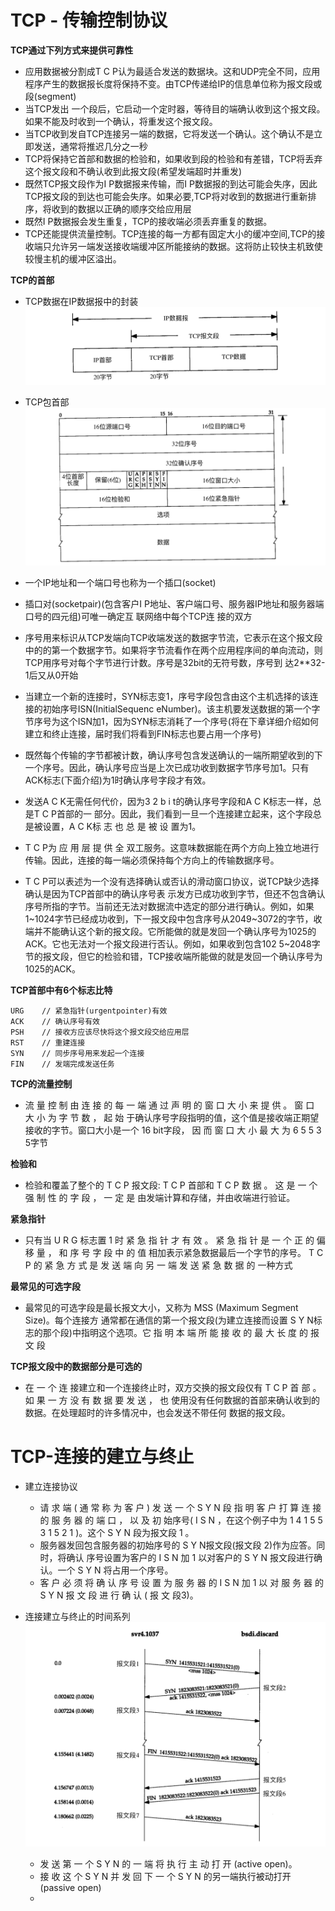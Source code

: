 # TCP - 传输控制协议

**TCP通过下列方式来提供可靠性**

* 应用数据被分割成T C P认为最适合发送的数据块。这和UDP完全不同，应用程序产生的数据报长度将保持不变。由TCP传递给IP的信息单位称为报文段或段\(segment\)
* 当TCP发出 一个段后，它启动一个定时器，等待目的端确认收到这个报文段。如果不能及时收到一个确认，将重发这个报文段。
* 当TCP收到发自TCP连接另一端的数据，它将发送一个确认。这个确认不是立即发送，通常将推迟几分之一秒
* TCP将保持它首部和数据的检验和，如果收到段的检验和有差错，TCP将丢弃这个报文段和不确认收到此报文段\(希望发端超时并重发\)
* 既然TCP报文段作为I P数据报来传输，而I P数据报的到达可能会失序，因此TCP报文段的到达也可能会失序。如果必要,TCP将对收到的数据进行重新排序，将收到的数据以正确的顺序交给应用层
* 既然I P数据报会发生重复，TCP的接收端必须丢弃重复的数据。
* TCP还能提供流量控制。TCP连接的每一方都有固定大小的缓冲空间,TCP的接收端只允许另一端发送接收端缓冲区所能接纳的数据。这将防止较快主机致使较慢主机的缓冲区溢出。  

**TCP的首部**

* TCP数据在IP数据报中的封装  
  ![](/tcp_ip/images/tcp01.jpeg)

* TCP包首部![](/tcp_ip/images/tcp02.png)

* 一个IP地址和一个端口号也称为一个插口\(socket\)

* 插口对\(socketpair\)\(包含客户I P地址、客户端口号、服务器IP地址和服务器端口号的四元组\)可唯一确定互 联网络中每个TCP连 接的双方

* 序号用来标识从TCP发端向TCP收端发送的数据字节流，它表示在这个报文段中的的第一个数据字节。如果将字节流看作在两个应用程序间的单向流动，则TCP用序号对每个字节进行计数。序号是32bit的无符号数，序号到 达2\*\*32-1后又从0开始

* 当建立一个新的连接时，SYN标志变1，序号字段包含由这个主机选择的该连接的初始序号ISN\(InitialSequenc eNumber\)。该主机要发送数据的第一个字节序号为这个ISN加1，因为SYN标志消耗了一个序号\(将在下章详细介绍如何建立和终止连接，届时我们将看到FIN标志也要占用一个序号\)

* 既然每个传输的字节都被计数，确认序号包含发送确认的一端所期望收到的下一个序号。因此，确认序号应当是上次已成功收到数据字节序号加1。只有ACK标志\(下面介绍\)为1时确认序号字段才有效。

* 发送A C K无需任何代价，因为3 2 b i t的确认序号字段和A C K标志一样，总是T C P首部的一 部分。因此，我们看到一旦一个连接建立起来，这个字段总是被设置，A C K标 志 也 总 是 被 设 置为1。

* T C P为 应 用 层 提 供 全 双工服务。这意味数据能在两个方向上独立地进行传输。因此，连接的每一端必须保持每个方向上的传输数据序号。

* T C P可以表述为一个没有选择确认或否认的滑动窗口协议，说TCP缺少选择确认是因为TCP首部中的确认序号表 示发方已成功收到字节，但还不包含确认序号所指的字节。当前还无法对数据流中选定的部分进行确认。例如，如果1~1024字节已经成功收到，下一报文段中包含序号从2049~3072的字节，收端并不能确认这个新的报文段。它所能做的就是发回一个确认序号为1025的ACK。它也无法对一个报文段进行否认。例如，如果收到包含102 5~2048字节的报文段，但它的检验和错，TCP接收端所能做的就是发回一个确认序号为1025的ACK。

**TCP首部中有6个标志比特**

```
URG    // 紧急指针(urgentpointer)有效
ACK    // 确认序号有效
PSH    // 接收方应该尽快将这个报文段交给应用层
RST    // 重建连接
SYN    // 同步序号用来发起一个连接
FIN    // 发端完成发送任务
```

**TCP的流量控制**

* 流 量 控 制 由 连 接 的 每 一 端 通 过 声 明 的 窗 口 大 小 来 提 供 。 窗 口 大 小 为 字 节 数 ， 起 始 于确认序号字段指明的值，这个值是接收端正期望接收的字节。窗口大小是一个 16 bit字段， 因 而 窗 口 大 小 最 大 为 6 5 5 3 5字节

**检验和**

* 检验和覆盖了整个的 T C P 报文段: T C P 首部和 T C P 数 据 。 这 是 一 个 强 制 性 的 字 段 ， 一 定 是 由发端计算和存储，并由收端进行验证。

**紧急指针**

* 只有当 U R G 标志置 1 时 紧 急 指 针 才 有 效 。 紧 急 指 针 是 一 个 正 的 偏 移 量 ， 和 序 号 字 段 中 的 值 相加表示紧急数据最后一个字节的序号。 T C P 的 紧 急 方 式 是 发 送 端 向 另 一 端 发 送 紧 急 数 据 的 一种方式

**最常见的可选字段**

* 最常见的可选字段是最长报文大小，又称为 MSS \(Maximum Segment Size\)。每个连接方 通常都在通信的第一个报文段\(为建立连接而设置 S Y N标志的那个段\)中指明这个选项。它 指 明 本 端 所 能 接 收 的 最 大 长 度 的 报 文 段

**TCP报文段中的数据部分是可选的**

* 在 一 个 连 接建立和一个连接终止时，双方交换的报文段仅有 T C P 首 部 。 如 果 一 方 没 有 数 据 要 发 送 ， 也 使用没有任何数据的首部来确认收到的数据。在处理超时的许多情况中，也会发送不带任何 数据的报文段。 

# TCP-连接的建立与终止

* 建立连接协议

  * 请 求 端 \( 通 常 称 为 客 户 \) 发 送 一 个 S Y N 段 指 明 客 户 打 算 连 接 的 服 务 器 的 端 口 ， 以 及 初 始序号\( I S N ，在这个例子中为 1 4 1 5 5 3 1 5 2 1 \)。这个 S Y N 段为报文段 1 。
  * 服务器发回包含服务器的初始序号的 S Y N报文段\(报文段 2\)作为应答。同时，将确认 序号设置为客户的 I S N 加 1 以对客户的 S Y N 报文段进行确认。一个 S Y N 将占用一个序号。
  * 客 户 必 须 将 确 认 序 号 设 置 为 服 务 器 的 I S N 加 1 以 对 服 务 器 的 S Y N 报 文 段 进 行 确 认 \( 报 文 段3\)。

* 连接建立与终止的时间系列![](/tcp_ip/images/tcp03.png)

  * 发 送 第 一 个 S Y N 的 一 端 将 执 行 主 动 打 开 \(active open\)。
  * 接 收 这 个 S Y N 并 发 回 下 一 个 S Y N 的另一端执行被动打开\(passive open\)
  * 



